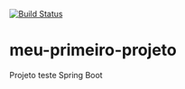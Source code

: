 [![Build Status](https://travis-ci.com/titamidark/meu-primeiro-projeto.svg?branch=master)](https://travis-ci.com/titamidark/meu-primeiro-projeto)
# meu-primeiro-projeto
Projeto teste Spring Boot
